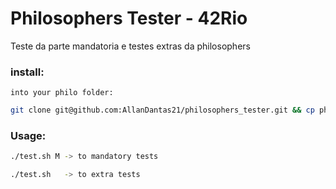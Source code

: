 # Philosophers Tester - 42Rio

Teste da parte mandatoria e testes extras da philosophers

### install:
	into your philo folder:
  ```Bash
git clone git@github.com:AllanDantas21/philosophers_tester.git && cp philosophers_tester/test.sh . && rm -rf philosophers_tester
  ```

### Usage:
```Bash
./test.sh M -> to mandatory tests

./test.sh   -> to extra tests

  ```
